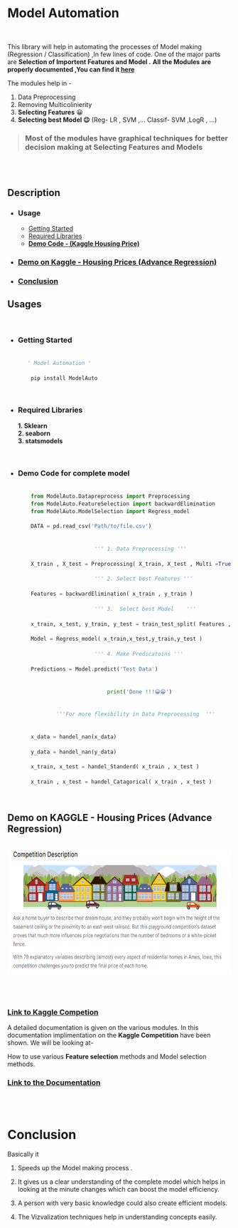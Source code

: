 # **Model Automation**

<br>

This library  will help in automating the processes of Model making (Regression / Classification) ,In few lines of code. One of the major  parts are **Selection of Importent Features and Model .**
**All the Modules are properly documented ,You can find it [here](https://github.com/Sudhanshu1304/ModelAuto/blob/master/Documentation/Document.md)**

The modules help in -

1. Data Preprocessing
2. Removing Multicolinierity
3. **Selecting Features** 😀
4. **Selecting best Model 😉** (Reg- LR , SVM ,... Classif- SVM ,LogR , ...)

> ### **Most of the modules have  graphical techniques for better decision making at Selecting Features and Models**


<br><br>

## **Description**

* ### Usage

    * [Getting Started](#Getting%Started)
    * [Required Libraries](#Required%Libraries)
    * [**Demo Code - (Kaggle Housing Price)**](#Demo%Code)

* ### [**Demo on Kaggle - Housing Prices (Advance Regression)**](#Demo%on%Kaggle%-%Housing%Prices)
    
* ### [Conclusion](#Conclusion)
   

## **Usages**
<br>

* ### Getting Started

    ~~~python

       ' Model Automation '

        pip install ModelAuto

    ~~~
<br>

* ### Required Libraries

    **1. Sklearn**<br>
    **2. seaborn**<br>
    **3. statsmodels**

<br>

* ### Demo Code for complete model

    ~~~python

        from ModelAuto.Datapreprocess import Preprocessing
        from ModelAuto.FeatureSelection import backwardElimination
        from ModelAuto.ModelSelection import Regress_model

        DATA = pd.read_csv('Path/to/file.csv')
        

                            ''' 1. Data Preprocessing '''

        X_train , X_test = Preprocessing( X_train, X_test , Multi =True)

                            ''' 2. Select best Features '''

        Features = backwardElimination( x_train , y_train )
        
                            ''' 3.  Select best Model    '''

        x_train, x_test, y_train, y_test = train_test_split( Features , y_train, test_size=0.2, random_state=1 )

        Model = Regress_model( x_train,x_test,y_train,y_test )

                            ''' 4. Make Predicatoins '''

        Predictions = Model.predict('Test Data')

        
                                print('Done !!!😀😀')

                                                
                '''For more flexibility in Data Preprocessing  '''


        x_data = handel_nan(x_data)

        y_data = handel_nan(y_data)

        x_train, x_test = handel_Standerd( x_train , x_test )

        x_train , x_test = handel_Catagorical( x_train , x_test )


    ~~~

<br>

## **Demo on KAGGLE - Housing Prices (Advance Regression)**

<br>

<img src="Documentation\IMAGES\KAG1.png" height="280px" width="800px">

<br><br>

### [Link to Kaggle Competion](https://www.kaggle.com/c/house-prices-advanced-regression-techniques)

A detailed documentation is given on the various modules.
In this documentation implimentation on the **Kaggle Competition** have been shown.
We will be looking at-

How to use various **Feature selection** methods
and Model selection methods.

### [Link to the Documentation](https://github.com/Sudhanshu1304/ModelAuto/blob/master/Documentation/Document.md)



<br><br>

# **Conclusion**

Basically it

1. Speeds up the Model making process .

2. It gives us a clear understanding of the complete model which helps in looking at the minute changes which can boost 
the model efficiency.

3.  A person with very basic knowledge could also create efficient models.

2. The Vizvalization techniques help in understanding concepts easily.    
